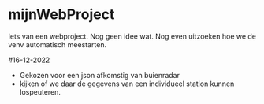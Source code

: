 # mijnWebProject
Iets van een webproject. Nog geen idee wat. 
Nog even uitzoeken hoe we de venv automatisch meestarten. 

#16-12-2022
- Gekozen voor een json afkomstig van buienradar
- kijken of we daar de gegevens van een individueel station kunnen lospeuteren.
